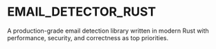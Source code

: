 # EMAIL_DETECTOR_RUST
A production-grade email detection library written in modern Rust with performance, security, and correctness as top priorities.
